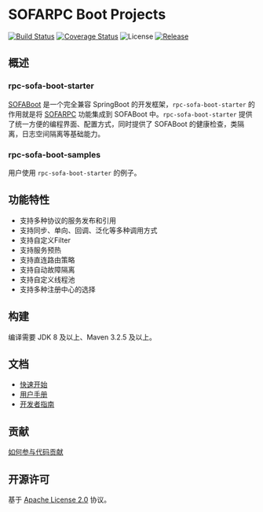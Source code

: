 # SOFARPC Boot Projects

[![Build Status](https://travis-ci.org/alipay/sofa-rpc-boot-projects.svg?branch=master)](https://travis-ci.org/alipay/sofa-rpc-boot-projects)
[![Coverage Status](https://codecov.io/gh/alipay/sofa-rpc-boot-projects/branch/master/graph/badge.svg)](https://codecov.io/gh/alipay/sofa-rpc-boot-projects)
![License](https://img.shields.io/badge/license-Apache--2.0-green.svg)
[![Release](https://img.shields.io/github/release/alipay/sofa-rpc-boot-projects.svg)](https://github.com/alipay/sofa-rpc-boot-projects/releases)

## 概述

### rpc-sofa-boot-starter
[SOFABoot](https://github.com/alipay/sofa-boot) 是一个完全兼容 SpringBoot 的开发框架，`rpc-sofa-boot-starter` 的作用就是将 [SOFARPC](https://github.com/alipay/sofa-rpc) 功能集成到 SOFABoot 中。`rpc-sofa-boot-starter` 提供了统一方便的编程界面、配置方式，同时提供了 SOFABoot 的健康检查，类隔离，日志空间隔离等基础能力。


### rpc-sofa-boot-samples
用户使用 `rpc-sofa-boot-starter` 的例子。

## 功能特性
* 支持多种协议的服务发布和引用
* 支持同步、单向、回调、泛化等多种调用方式
* 支持自定义Filter
* 支持服务预热
* 支持直连路由策略
* 支持自动故障隔离
* 支持自定义线程池
* 支持多种注册中心的选择

## 构建

编译需要 JDK 8 及以上、Maven 3.2.5 及以上。

## 文档
* [快速开始](http://www.sofastack.tech/sofa-rpc/docs/Getting-Started-With-SOFA-Boot)
* [用户手册](http://www.sofastack.tech/sofa-rpc/docs/Programming)
* [开发者指南](http://www.sofastack.tech/sofa-rpc/docs/How-To-Build)

## 贡献
[如何参与代码贡献](http://www.sofastack.tech/sofa-rpc/docs/Contributing)

## 开源许可
基于 [Apache License 2.0](https://github.com/alipay/sofa-rpc-boot-projects/blob/master/LICENSE) 协议。


